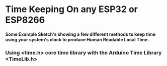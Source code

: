 # Time Keeping On any ESP32 or ESP8266
#### Some Example Sketch's showing a few different methods to keep time using your system's clock to produce Human Readable Local Time.
###  
###  
### Using <time.h> core time library with the Arduino Time Library <TimeLib.h>
